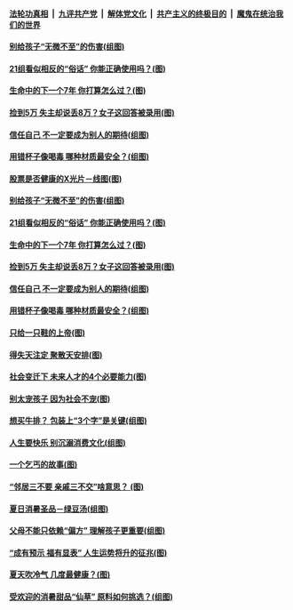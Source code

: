 

####  [法轮功真相](../../../../basic/blob/master/README.md?t=08010502) &nbsp;|&nbsp; [九评共产党](../../../../9ping.md/blob/master/README.md?t=08010502) &nbsp;|&nbsp; [解体党文化](../../../../jtdwh.md/blob/master/README.md?t=08010502)  &nbsp;|&nbsp; [共产主义的终极目的](../../../../gczydzjmd.md/blob/master/README.md?t=08010502) &nbsp;|&nbsp; [魔鬼在统治我们的世界](../../../../mgztzwmdsj.md/blob/master/README.md?t=08010502) 

#### [别给孩子“无微不至”的伤害(组图)](../pages/p8/941358.md?t=08010502) 

#### [21组看似相反的“俗话” 你能正确使用吗？(图)](../pages/p8/940817.md?t=08010502) 

#### [生命中的下一个7年 你打算怎么过？(图)](../pages/p8/941164.md?t=08010502) 

#### [捡到5万 失主却说丢8万？女子这回答被录用(图)](../pages/p8/941335.md?t=08010502) 

#### [信任自己 不一定要成为别人的期待(组图)](../pages/p8/941322.md?t=08010502) 

#### [用错杯子像喝毒 哪种材质最安全？(组图)](../pages/p8/941320.md?t=08010502) 

#### [股票是否健康的X光片－线图(图)](../pages/p8/941444.md?t=08010502) 

#### [别给孩子“无微不至”的伤害(组图)](../pages/p8/941358.md?t=08010502) 

#### [21组看似相反的“俗话” 你能正确使用吗？(图)](../pages/p8/940817.md?t=08010502) 

#### [生命中的下一个7年 你打算怎么过？(图)](../pages/p8/941164.md?t=08010502) 

#### [捡到5万 失主却说丢8万？女子这回答被录用(图)](../pages/p8/941335.md?t=08010502) 

#### [信任自己 不一定要成为别人的期待(组图)](../pages/p8/941322.md?t=08010502) 

#### [用错杯子像喝毒 哪种材质最安全？(组图)](../pages/p8/941320.md?t=08010502) 

#### [只给一只鞋的上帝(图)](../pages/p8/941178.md?t=08010502) 

#### [得失天注定 聚散天安排(图)](../pages/p8/941237.md?t=08010502) 

#### [社会变迁下 未来人才的4个必要能力(图)](../pages/p8/941222.md?t=08010502) 

#### [别太宠孩子 因为社会不宠(图)](../pages/p8/941205.md?t=08010502) 

#### [想买牛排？ 包装上“3个字”是关键(组图)](../pages/p8/941165.md?t=08010502) 

#### [人生要快乐 别沉溺消费文化(组图)](../pages/p8/941063.md?t=08010502) 

#### [一个乞丐的故事(图)](../pages/p8/913127.md?t=08010502) 

#### [“邻居三不要 亲戚三不交”啥意思？&nbsp;(图)](../pages/p8/940814.md?t=08010502) 

#### [夏日消暑圣品－绿豆汤(组图)](../pages/p8/940796.md?t=08010502) 

#### [父母不能只依赖“偏方” 理解孩子更重要(组图)](../pages/p8/941035.md?t=08010502) 

#### [“成有预示 福有显表” 人生运势将升的征兆(图)](../pages/p8/941025.md?t=08010502) 

#### [夏天吹冷气 几度最健康？(图)](../pages/p8/940956.md?t=08010502) 

#### [受欢迎的消暑甜品“仙草” 原料如何挑选？(组图)](../pages/p8/940850.md?t=08010502) 

